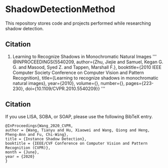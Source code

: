 # ShadowDetectionMethod

This repository stores code and projects performed while researching shadow detection. 

## Citation
1. Learning to Recognize Shadows in Monochromatic Natural Images
'''
@INPROCEEDINGS{5540209,
  author={Zhu, Jiejie and Samuel, Kegan G. G. and Masood, Syed Z. and Tappen, Marshall F.},
  booktitle={2010 IEEE Computer Society Conference on Computer Vision and Pattern Recognition}, 
  title={Learning to recognize shadows in monochromatic natural images}, 
  year={2010},
  volume={},
  number={},
  pages={223-230},
  doi={10.1109/CVPR.2010.5540209}}
'''

## <a name="CitingLISA"></a> Citation
If you use LISA, SOBA, or SOAP, please use the following BibTeX entry.

```
@InProceedings{Wang_2020_CVPR,
author = {Wang, Tianyu and Hu, Xiaowei and Wang, Qiong and Heng, Pheng-Ann and Fu, Chi-Wing},
title = {Instance Shadow Detection},
booktitle = {IEEE/CVF Conference on Computer Vision and Pattern Recognition (CVPR)},
month = {June},
year = {2020}
}
```

